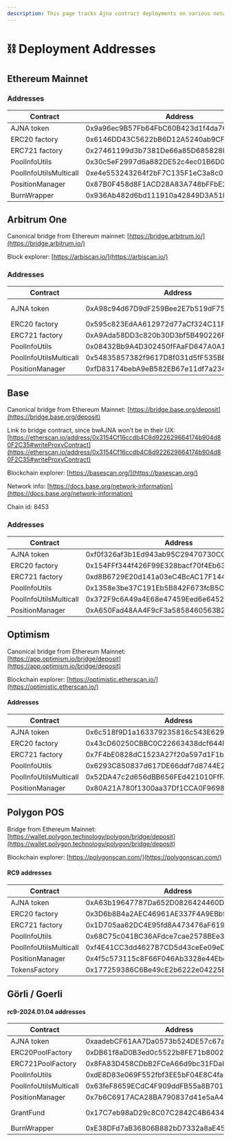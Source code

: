 ```yaml
---
description: This page tracks Ajna contract deployments on various networks.
---
```


# ⛓ Deployment Addresses

## Ethereum Mainnet

### Addresses

<table><thead><tr><th>Contract</th><th>Address</th><th>Date</th><th data-hidden></th></tr></thead><tbody><tr><td>AJNA token</td><td>0x9a96ec9B57Fb64FbC60B423d1f4da7691Bd35079</td><td>2022.09.05</td><td>AjnaToken.s.sol</td></tr><tr><td>ERC20 factory</td><td>0x6146DD43C5622bB6D12A5240ab9CF4de14eDC625</td><td>2024.01.04</td><td>deploy.s.sol</td></tr><tr><td>ERC721 factory</td><td>0x27461199d3b7381De66a85D685828E967E35AF4c</td><td>2024.01.04</td><td>deploy.s.sol</td></tr><tr><td>PoolInfoUtils</td><td>0x30c5eF2997d6a882DE52c4ec01B6D0a5e5B4fAAE</td><td>2024.01.04</td><td>deploy.s.sol</td></tr><tr><td>PoolInfoUtilsMulticall</td><td>0xe4e553243264f2bF7C135F1eC3a8c09078731227</td><td>2024.01.04</td><td>deploy.s.sol</td></tr><tr><td>PositionManager</td><td>0x87B0F458d8F1ACD28A83A748bFFbE24bD6B701B1</td><td>2024.01.04</td><td>deploy.s.sol</td></tr><tr><td>BurnWrapper</td><td>0x936Ab482d6bd111910a42849D3A51Ff80BB0A711</td><td>2023.08.14</td><td>BurnWrapper.s.sol</td></tr></tbody></table>

## Arbitrum One

Canonical bridge from Ethereum mainnet: [https://bridge.arbitrum.io/](https://bridge.arbitrum.io/)

Block explorer: [https://arbiscan.io/](https://arbiscan.io/)

### Addresses

<table><thead><tr><th>Contract</th><th>Address</th><th>Date</th><th data-hidden>Deployed via</th></tr></thead><tbody><tr><td>AJNA token</td><td>0xA98c94d67D9dF259Bee2E7b519dF75aB00E3E2A8</td><td>2024.01.04</td><td>Sent across <a href="https://bridge.arbitrum.io/">https://bridge.arbitrum.io/</a></td></tr><tr><td>ERC20 factory</td><td>0x595c823EdAA612972d77aCf324C11F6284B9f5F6</td><td>2024.01.04</td><td>deploy.s.sol</td></tr><tr><td>ERC721 factory</td><td>0xA9Ada58DD3c820b30D3bf5B490226F2ef92107bA</td><td>2024.01.04</td><td>deploy.s.sol</td></tr><tr><td>PoolInfoUtils</td><td>0x08432Bb9A4D302450fFAaFD647A0A121D3a143cC</td><td>2024.01.04</td><td>deploy.s.sol</td></tr><tr><td>PoolInfoUtilsMulticall</td><td>0x54835857382f9617D8f031d5fF535BED0904ECFB</td><td>2024.01.04</td><td>deploy.s.sol</td></tr><tr><td>PositionManager</td><td>0xfD83174bebA9eB582EB67e11df7a234B25612dDa</td><td>2024.01.04</td><td>deploy.s.sol</td></tr></tbody></table>

## Base

Canonical bridge from Ethereum Mainnet: [https://bridge.base.org/deposit](https://bridge.base.org/deposit)

Link to bridge contract, since bwAJNA won’t be in their UX: [https://etherscan.io/address/0x3154Cf16ccdb4C6d922629664174b904d80F2C35#writeProxyContract](https://etherscan.io/address/0x3154Cf16ccdb4C6d922629664174b904d80F2C35#writeProxyContract)

Blockchain explorer: [https://basescan.org/](https://basescan.org/)

Network info: [https://docs.base.org/network-information](https://docs.base.org/network-information)

Chain id: 8453

### Addresses

<table><thead><tr><th>Contract</th><th>Address</th><th>Date</th><th data-hidden>Deployed via</th></tr></thead><tbody><tr><td>AJNA token</td><td>0xf0f326af3b1Ed943ab95C29470730CC8Cf66ae47</td><td>2023.08.24</td><td><a href="https://basescan.org/address/0xf23d369d7471bd9f6487e198723eea023389f1d4#writeContract">https://basescan.org/address/0xf23d369d7471bd9f6487e198723eea023389f1d4#writeContract</a></td></tr><tr><td>ERC20 factory</td><td>0x154FFf344f426F99E328bacf70f4Eb632210ecdc</td><td>2024.01.04</td><td>deploy.s.sol</td></tr><tr><td>ERC721 factory</td><td>0xd8B6729E20d141a03eC4BcAC17F1441CD85975C3</td><td>2024.01.04</td><td>deploy.s.sol</td></tr><tr><td>PoolInfoUtils</td><td>0x1358e3be37C191Eb5B842F673fcB5C79Cc4F6644</td><td>2024.01.04</td><td>deploy.s.sol</td></tr><tr><td>PoolInfoUtilsMulticall</td><td>0x372F9c6A49a4E68e47459Eed6e6452c0823956b6</td><td>2024.01.04</td><td>deploy.s.sol</td></tr><tr><td>PositionManager</td><td>0xA650Fad48AA4F9cF3a5858460563B2227d6BD4E7</td><td>2024.01.04</td><td>deploy.s.sol</td></tr></tbody></table>

## Optimism

Canonical bridge from Ethereum Mainnet: [https://app.optimism.io/bridge/deposit](https://app.optimism.io/bridge/deposit)

Blockchain explorer: [https://optimistic.etherscan.io/](https://optimistic.etherscan.io/)

#### Addresses

<table><thead><tr><th>Contract</th><th>Address</th><th>Date</th><th data-hidden>Deployed via</th></tr></thead><tbody><tr><td>AJNA token</td><td>0x6c518f9D1a163379235816c543E62922a79863Fa</td><td>2023.08.27</td><td><a href="https://optimistic.etherscan.io/address/0x4200000000000000000000000000000000000012#writeProxyContract">https://optimistic.etherscan.io/address/0x4200000000000000000000000000000000000012#writeProxyContract</a></td></tr><tr><td>ERC20 factory</td><td>0x43cD60250CBBC0C22663438dcf644F5162988C06</td><td>2024.01.05</td><td>deploy.s.sol</td></tr><tr><td>ERC721 factory</td><td>0x7F4bE0828dC1523A27f20a597d1F1bB4b5134123</td><td>2024.01.05</td><td>deploy.s.sol</td></tr><tr><td>PoolInfoUtils</td><td>0x6293C850837d617DE66ddf7d8744E2BDbD913A90</td><td>2024.01.05</td><td>deploy.s.sol</td></tr><tr><td>PoolInfoUtilsMulticall</td><td>0x52DA47c2d656dBB656FEd421010FfFA6f7354B71</td><td>2024.01.05</td><td>deploy.s.sol</td></tr><tr><td>PositionManager</td><td>0x80A21A780f1300aa37Df1CCA0F96981FBc2785BD</td><td>2024.01.05</td><td>deploy.s.sol</td></tr></tbody></table>

## Polygon POS

Bridge from Ethereum Mainnet: [https://wallet.polygon.technology/polygon/bridge/deposit](https://wallet.polygon.technology/polygon/bridge/deposit)

Blockchain explorer: [https://polygonscan.com/](https://polygonscan.com/)

#### RC9 addresses

<table><thead><tr><th>Contract</th><th>Address</th><th>Date</th><th data-hidden>Deployed via</th></tr></thead><tbody><tr><td>AJNA token</td><td>0xA63b19647787Da652D0826424460D1BBf43Bf9c6</td><td>2023.08.14</td><td><a href="https://mapper.polygon.technology/map">https://mapper.polygon.technology/map</a></td></tr><tr><td>ERC20 factory</td><td>0x3D6b8B4a2AEC46961AE337F4A9EBbf283aA482AA</td><td>2024.01.05</td><td>deploy.s.sol</td></tr><tr><td>ERC721 factory</td><td>0x1D705aa62DC4E95fd8A473476aF619AD0853E560</td><td>2024.01.05</td><td>deploy.s.sol</td></tr><tr><td>PoolInfoUtils</td><td>0x68C75c041BC36AFdce7cae2578BEe31a24888885</td><td>2024.01.05</td><td>deploy.s.sol</td></tr><tr><td>PoolInfoUtilsMulticall</td><td>0xf4E41CC3dd4627B7CD5d43ceEe09eD24d5FB9Ec4</td><td>2024.01.05</td><td>deploy.s.sol</td></tr><tr><td>PositionManager</td><td>0x4f5c573115c8F66F046Ab3328e44Ebc4335A584e</td><td>2024.01.05</td><td>deploy.s.sol</td></tr><tr><td>TokensFactory</td><td>0x177259386C6Be49cE2b6222e04225Bf97Bf244e9</td><td>2023.08.30</td><td>DeployTokensFactory.s.sol</td></tr></tbody></table>

## Görli / Goerli

#### rc9-2024.01.04 addresses

<table><thead><tr><th>Contract</th><th>Address</th><th>Date</th><th data-hidden>Deployed via</th><th data-hidden></th></tr></thead><tbody><tr><td>AJNA token</td><td>0xaadebCF61AA7Da0573b524DE57c67aDa797D46c5</td><td>2022.12.06</td><td>forge create</td><td></td></tr><tr><td>ERC20PoolFactory</td><td>0xDB61f8aD0B3ed0c5522b8FE71b80023fe9188e9e</td><td>2024.01.04</td><td>deploy.s.sol</td><td></td></tr><tr><td>ERC721PoolFactory</td><td>0x8FA83D458CDbB2FCeA66d9bc31FDa80511e0AA56</td><td>2024.01.04</td><td>deploy.s.sol</td><td></td></tr><tr><td>PoolInfoUtils</td><td>0xdE8D83e069F552fbf3EE5bF04E8C4fa53a097ee5</td><td>2024.01.04</td><td>deploy.s.sol</td><td></td></tr><tr><td>PoolInfoUtilsMulticall</td><td>0x63feF8659ECdC4F909ddFB55a8B701957115B906</td><td>2024.01.04</td><td>deploy.s.sol</td><td></td></tr><tr><td>PositionManager</td><td>0x7b6C6917ACA28BA790837d41e5aA4A49c9Ad4570</td><td>2024.01.04</td><td>deploy.s.sol</td><td></td></tr><tr><td>GrantFund</td><td>0x17C7eb98aD29c8C07C2842C4B64342142C405aF4</td><td>2023.10.25</td><td>deployer using multisig</td><td></td></tr><tr><td>BurnWrapper</td><td>0xE38DFd7aB36806B882bD7332a8aE454f2273D015</td><td>2023.08.01</td><td>BurnWrapper.s.sol</td><td></td></tr></tbody></table>

